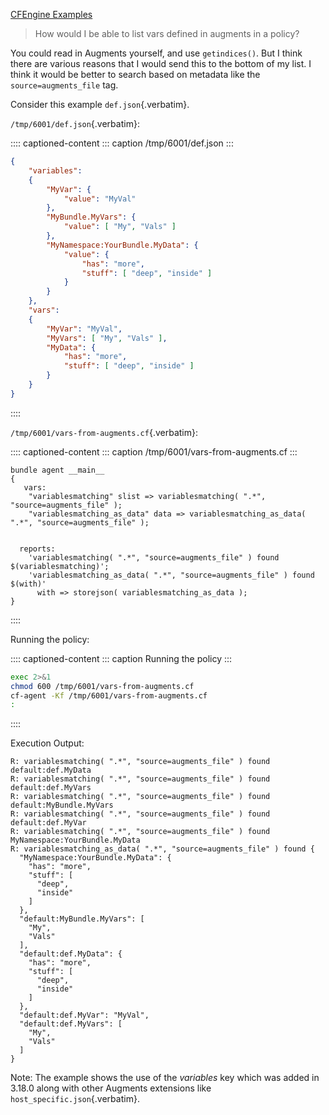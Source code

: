[CFEngine Examples](id:38277465-771a-4db4-983a-8dfd434b1aff)

> How would I be able to list vars defined in augments in a policy?

You could read in Augments yourself, and use `getindices()`. But I think
there are various reasons that I would send this to the bottom of my
list. I think it would be better to search based on metadata like the
`source=augments_file` tag.

Consider this example `def.json`{.verbatim}.

`/tmp/6001/def.json`{.verbatim}:

:::: captioned-content
::: caption
/tmp/6001/def.json
:::

``` {.json tangle="/tmp/6001/def.json"}
{
    "variables":
    {
        "MyVar": {
            "value": "MyVal"
        },
        "MyBundle.MyVars": {
            "value": [ "My", "Vals" ]
        },
        "MyNamespace:YourBundle.MyData": {
            "value": {
                "has": "more",
                "stuff": [ "deep", "inside" ]
            }
        }
    },
    "vars":
    {
        "MyVar": "MyVal",
        "MyVars": [ "My", "Vals" ],
        "MyData": {
            "has": "more",
            "stuff": [ "deep", "inside" ]
        }
    }
}
```
::::

`/tmp/6001/vars-from-augments.cf`{.verbatim}:

:::: captioned-content
::: caption
/tmp/6001/vars-from-augments.cf
:::

``` {.cfengine3 tangle="finding_variables_defined_via_augments_from_policy.cf"}
bundle agent __main__
{
   vars:
    "variablesmatching" slist => variablesmatching( ".*", "source=augments_file" );
    "variablesmatching_as_data" data => variablesmatching_as_data( ".*", "source=augments_file" );


  reports:
    'variablesmatching( ".*", "source=augments_file" ) found $(variablesmatching)';
    'variablesmatching_as_data( ".*", "source=augments_file" ) found $(with)'
      with => storejson( variablesmatching_as_data );
}
```
::::

Running the policy:

:::: captioned-content
::: caption
Running the policy
:::

``` {.bash org-language="sh" results="output" exports="both"}
exec 2>&1
chmod 600 /tmp/6001/vars-from-augments.cf
cf-agent -Kf /tmp/6001/vars-from-augments.cf
:
```
::::

Execution Output:

``` example
R: variablesmatching( ".*", "source=augments_file" ) found default:def.MyData
R: variablesmatching( ".*", "source=augments_file" ) found default:def.MyVars
R: variablesmatching( ".*", "source=augments_file" ) found default:MyBundle.MyVars
R: variablesmatching( ".*", "source=augments_file" ) found default:def.MyVar
R: variablesmatching( ".*", "source=augments_file" ) found MyNamespace:YourBundle.MyData
R: variablesmatching_as_data( ".*", "source=augments_file" ) found {
  "MyNamespace:YourBundle.MyData": {
    "has": "more",
    "stuff": [
      "deep",
      "inside"
    ]
  },
  "default:MyBundle.MyVars": [
    "My",
    "Vals"
  ],
  "default:def.MyData": {
    "has": "more",
    "stuff": [
      "deep",
      "inside"
    ]
  },
  "default:def.MyVar": "MyVal",
  "default:def.MyVars": [
    "My",
    "Vals"
  ]
}
```

Note: The example shows the use of the *variables* key which was added
in 3.18.0 along with other Augments extensions like
`host_specific.json`{.verbatim}.
